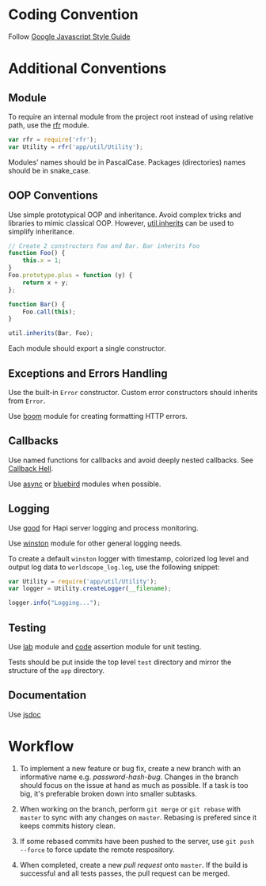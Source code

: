 # Coding Convention
Follow [Google Javascript Style Guide](https://google.github.io/styleguide/javascriptguide.xml)

# Additional Conventions

## Module
To require an internal module from the project root instead of using relative path, use the [rfr](https://github.com/warmsea/node-rfr) module.
```javascript
var rfr = require('rfr');
var Utility = rfr('app/util/Utility');
```

Modules' names should be in PascalCase. Packages (directories) names should be in snake\_case.

## OOP Conventions
Use simple prototypical OOP and inheritance. Avoid complex tricks and libraries to mimic classical OOP. However, [util.inherits](https://nodejs.org/docs/latest/api/util.html#util_util_inherits_constructor_superconstructor) can be used to simplify inheritance.
```javascript
// Create 2 constructors Foo and Bar. Bar inherits Foo
function Foo() {
    this.x = 1;
}
Foo.prototype.plus = function (y) {
    return x + y;
};

function Bar() {
    Foo.call(this);
}

util.inherits(Bar, Foo);
```

Each module should export a single constructor.

## Exceptions and Errors Handling
Use the built-in `Error` constructor. Custom error constructors should inherits from `Error`.

Use [boom](https://github.com/hapijs/boom) module for creating formatting HTTP errors.

## Callbacks
Use named functions for callbacks and avoid deeply nested callbacks. See [Callback Hell](http://callbackhell.com/).

Use [async](https://github.com/caolan/async) or [bluebird](https://github.com/petkaantonov/bluebird) modules when possible.

## Logging
Use [good](https://github.com/hapijs/good) for Hapi server logging and process monitoring.

Use [winston](https://github.com/winstonjs/winston) module for other general logging needs.

To create a default `winston` logger with timestamp, colorized log level and output log data to `worldscope_log.log`, use the following snippet:
```javascript
var Utility = require('app/util/Utility');
var logger = Utility.createLogger(__filename);

logger.info("Logging...");
```

## Testing
Use [lab](https://github.com/hapijs/lab) module and [code](https://github.com/hapijs/code) assertion module for unit testing.

Tests should be put inside the top level `test` directory and mirror the structure of the `app` directory.

## Documentation
Use [jsdoc](http://usejsdoc.org/)

# Workflow

1. To implement a new feature or bug fix, create a new branch with an informative name e.g. *password-hash-bug*. Changes in the branch should focus on the issue at hand as much as possible. If a task is too big, it's preferable broken down into smaller subtasks.

2. When working on the branch, perform `git merge` or `git rebase` with `master` to sync with any changes on `master`. Rebasing is prefered since it keeps commits history clean.

4. If some rebased commits have been pushed to the server, use `git push --force` to force update the remote respository.

3. When completed, create a new *pull request* onto `master`. If the build is successful and all tests passes, the pull request can be merged.
